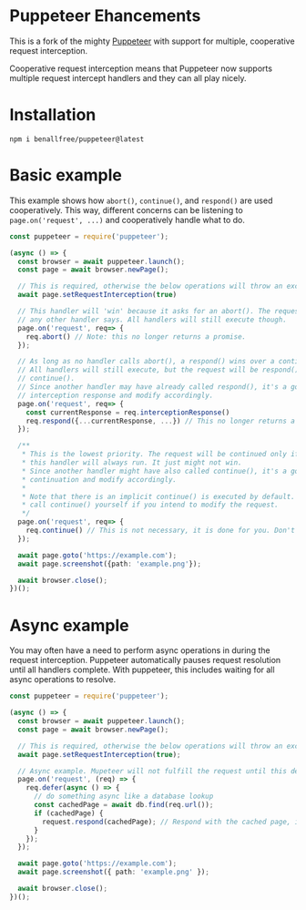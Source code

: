# Puppeteer Ehancements

This is a fork of the mighty [Puppeteer](https://github.com/puppeteer/puppeteer) with support for multiple, cooperative request
interception.

Cooperative request interception means that Puppeteer now supports multiple request intercept handlers and they can all play nicely.

# Installation

```
npm i benallfree/puppeteer@latest
```

# Basic example

This example shows how `abort()`, `continue()`, and `respond()` are used cooperatively. This way, different
concerns can be listening to `page.on('request', ...)` and cooperatively handle what to do.

```typescript
const puppeteer = require('puppeteer');

(async () => {
  const browser = await puppeteer.launch();
  const page = await browser.newPage();

  // This is required, otherwise the below operations will throw an exception.
  await page.setRequestInterception(true)

  // This handler will 'win' because it asks for an abort(). The request will be aborted no matter what
  // any other handler says. All handlers will still execute though.
  page.on('request', req=> {
    req.abort() // Note: this no longer returns a promise.
  });

  // As long as no handler calls abort(), a respond() wins over a continue().
  // All handlers will still execute, but the request will be respond()'d even if another handler calls
  // continue().
  // Since another handler may have already called respond(), it's a good idea to check the current
  // interception response and modify accordingly.
  page.on('request', req=> {
    const currentResponse = req.interceptionResponse()
    req.respond({...currentResponse, ...}) // This no longer returns a promise
  });

  /**
   * This is the lowest priority. The request will be continued only if no abort() or respond(), but
   * this handler will always run. It just might not win.
   * Since another handler might have also called continue(), it's a good idea to check the current
   * continuation and modify accordingly.
   *
   * Note that there is an implicit continue() is executed by default. Therefore, you only need to
   * call continue() yourself if you intend to modify the request.
   */
  page.on('request', req=> {
    req.continue() // This is not necessary, it is done for you. Don't bother. Also, it doesn't return a promise.
  });

  await page.goto('https://example.com');
  await page.screenshot({path: 'example.png'});

  await browser.close();
})();
```

# Async example

You may often have a need to perform async operations in during the request interception. Puppeteer
automatically pauses request resolution until all handlers complete. With puppeteer, this includes
waiting for all async operations to resolve.

```typescript
const puppeteer = require('puppeteer');

(async () => {
  const browser = await puppeteer.launch();
  const page = await browser.newPage();

  // This is required, otherwise the below operations will throw an exception.
  await page.setRequestInterception(true);

  // Async example. Mupeteer will not fulfill the request until this deferred operation has been completed
  page.on('request', (req) => {
    req.defer(async () => {
      // do something async like a database lookup
      const cachedPage = await db.find(req.url());
      if (cachedPage) {
        request.respond(cachedPage); // Respond with the cached page, if available
      }
    });
  });

  await page.goto('https://example.com');
  await page.screenshot({ path: 'example.png' });

  await browser.close();
})();
```
